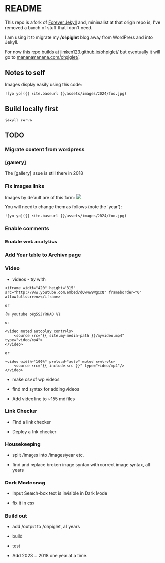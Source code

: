 # README

This repo is a fork of [Forever Jekyll](https://foredver-jekyll.github.io) and, minimalist at that origin repo is, I've removed a bunch of stuff that I don't need.

I am using it to migrate my **/ohpiglet** blog away from WordPress and into Jekyll.

For now this repo builds at [jimken123.github.io/ohpiglet/](https://jimken123.github.io/ohpiglet/) but eventually it will go to [mananamanana.com/ohpiglet/](https://mananamanana.com/ohpiglet/).

## Notes to self

Images display easily using this code:

```
![yo yo]({{ site.baseurl }}/assets/images/2024/foo.jpg)
```

## Build locally first

 ```
jekyll serve
 ```

## TODO

### Migrate content from wordpress

### [gallery] 

The [gallery] issue is still there in 2018

### Fix images links

Images by default are of this form: ![](images/foo.jpg)

You will need to change them as follows (note the 'year'):

```
![yo yo]({{ site.baseurl }}/assets/images/2024/foo.jpg)
```

### Enable comments

### Enable web analytics

### Add Year table to Archive page

### Video

- videos - try with

```
<iframe width="420" height="315" src="http://www.youtube.com/embed/dQw4w9WgXcQ" frameborder="0" allowfullscreen></iframe>

or 

{% youtube oHg5SJYRHA0 %} 

or 

<video muted autoplay controls>
    <source src="{{ site.my-media-path }}/myvideo.mp4" type="video/mp4">
</video>

or 

<video width="100%" preload="auto" muted controls>
    <source src="{{ include.src }}" type="video/mp4"/>
</video>
```

- make csv of wp videos

- find md syntax for adding videos

- Add video line to ~155 md files

### Link Checker

- Find a link checker

- Deploy a link checker

### Housekeeping

- split /images into /images/year etc.

- find and replace broken image syntax with correct image syntax, all years

### Dark Mode snag

- Input Search-box text is invisible in Dark Mode 

- fix it in css

### Build out

- add /output to /ohpiglet, all years

- build

- test

- Add 2023 ... 2018 one year at a time.
